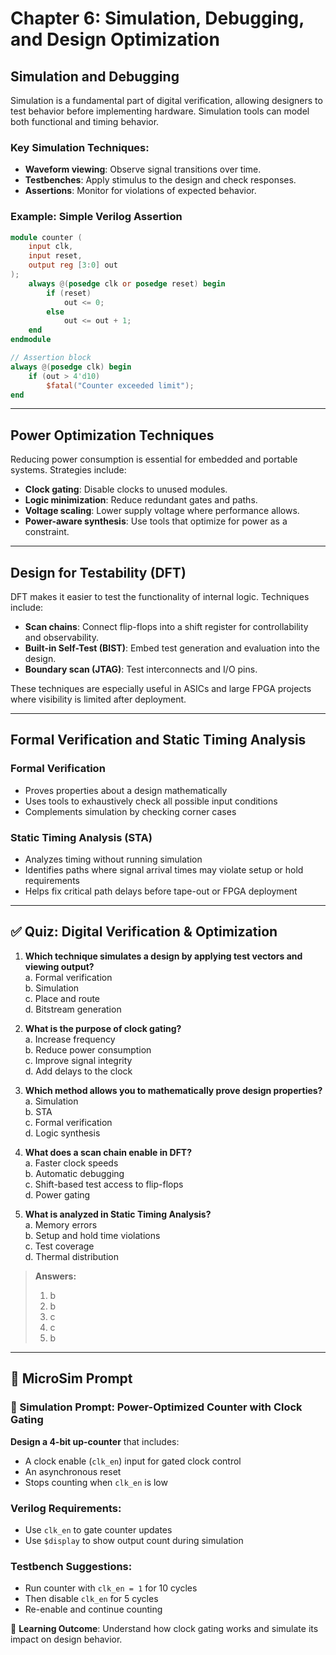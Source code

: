# Chapter 6: Simulation, Debugging, and Design Optimization

## Simulation and Debugging

Simulation is a fundamental part of digital verification, allowing designers to test behavior before implementing hardware. Simulation tools can model both functional and timing behavior.

### Key Simulation Techniques:
- **Waveform viewing**: Observe signal transitions over time.
- **Testbenches**: Apply stimulus to the design and check responses.
- **Assertions**: Monitor for violations of expected behavior.

### Example: Simple Verilog Assertion

```verilog
module counter (
    input clk,
    input reset,
    output reg [3:0] out
);
    always @(posedge clk or posedge reset) begin
        if (reset)
            out <= 0;
        else
            out <= out + 1;
    end
endmodule
```

```verilog
// Assertion block
always @(posedge clk) begin
    if (out > 4'd10)
        $fatal("Counter exceeded limit");
end
```

---

## Power Optimization Techniques

Reducing power consumption is essential for embedded and portable systems. Strategies include:

- **Clock gating**: Disable clocks to unused modules.
- **Logic minimization**: Reduce redundant gates and paths.
- **Voltage scaling**: Lower supply voltage where performance allows.
- **Power-aware synthesis**: Use tools that optimize for power as a constraint.

---

## Design for Testability (DFT)

DFT makes it easier to test the functionality of internal logic. Techniques include:

- **Scan chains**: Connect flip-flops into a shift register for controllability and observability.
- **Built-in Self-Test (BIST)**: Embed test generation and evaluation into the design.
- **Boundary scan (JTAG)**: Test interconnects and I/O pins.

These techniques are especially useful in ASICs and large FPGA projects where visibility is limited after deployment.

---

## Formal Verification and Static Timing Analysis

### Formal Verification
- Proves properties about a design mathematically
- Uses tools to exhaustively check all possible input conditions
- Complements simulation by checking corner cases

### Static Timing Analysis (STA)
- Analyzes timing without running simulation
- Identifies paths where signal arrival times may violate setup or hold requirements
- Helps fix critical path delays before tape-out or FPGA deployment

---

## ✅ Quiz: Digital Verification & Optimization

1. **Which technique simulates a design by applying test vectors and viewing output?**  
   a. Formal verification  
   b. Simulation  
   c. Place and route  
   d. Bitstream generation  

2. **What is the purpose of clock gating?**  
   a. Increase frequency  
   b. Reduce power consumption  
   c. Improve signal integrity  
   d. Add delays to the clock  

3. **Which method allows you to mathematically prove design properties?**  
   a. Simulation  
   b. STA  
   c. Formal verification  
   d. Logic synthesis  

4. **What does a scan chain enable in DFT?**  
   a. Faster clock speeds  
   b. Automatic debugging  
   c. Shift-based test access to flip-flops  
   d. Power gating  

5. **What is analyzed in Static Timing Analysis?**  
   a. Memory errors  
   b. Setup and hold time violations  
   c. Test coverage  
   d. Thermal distribution  

> **Answers:**  
> 1. b  
> 2. b  
> 3. c  
> 4. c  
> 5. b

---

## 🧪 MicroSim Prompt

### 🎯 Simulation Prompt: Power-Optimized Counter with Clock Gating

**Design a 4-bit up-counter** that includes:
- A clock enable (`clk_en`) input for gated clock control
- An asynchronous reset
- Stops counting when `clk_en` is low

### Verilog Requirements:
- Use `clk_en` to gate counter updates
- Use `$display` to show output count during simulation

### Testbench Suggestions:
- Run counter with `clk_en = 1` for 10 cycles
- Then disable `clk_en` for 5 cycles
- Re-enable and continue counting

📌 **Learning Outcome**: Understand how clock gating works and simulate its impact on design behavior.
